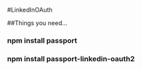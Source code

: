 #LinkedInOAuth

##Things you need...

### npm install passport
### npm install passport-linkedin-oauth2